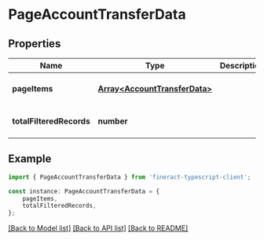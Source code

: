 # PageAccountTransferData


## Properties

Name | Type | Description | Notes
------------ | ------------- | ------------- | -------------
**pageItems** | [**Array&lt;AccountTransferData&gt;**](AccountTransferData.md) |  | [optional] [default to undefined]
**totalFilteredRecords** | **number** |  | [optional] [default to undefined]

## Example

```typescript
import { PageAccountTransferData } from 'fineract-typescript-client';

const instance: PageAccountTransferData = {
    pageItems,
    totalFilteredRecords,
};
```

[[Back to Model list]](../README.md#documentation-for-models) [[Back to API list]](../README.md#documentation-for-api-endpoints) [[Back to README]](../README.md)
